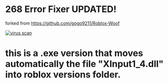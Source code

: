 #  268 Error Fixer UPDATED!
forked from https://github.com/gogo9211/Roblox-Woof 

[![virus scan](https://i.imgur.com/RitgN7F.png)](https://www.virustotal.com/gui/file/05cc245e91db4abc729da55b45a4550c04c43abf2e5dd41e2c6d0de820c563c3?nocache=1)
# this is a .exe version that moves automatically the file "XInput1_4.dll" into roblox versions folder.



